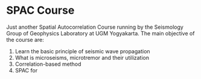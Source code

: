 # SPAC Course

Just another Spatial Autocorrelation Course running by the Seismology Group of Geophysics Laboratory at UGM Yogyakarta. The main objective of the course are:
1. Learn the basic principle of seismic wave propagation
2. What is microseisms, microtremor and their utilization
3. Correlation-based method
4. SPAC for 
